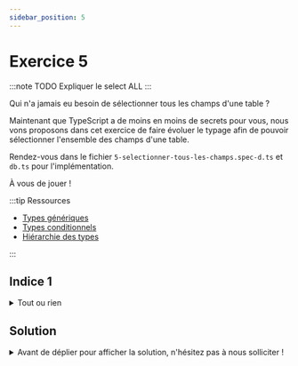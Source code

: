 ```yaml
---
sidebar_position: 5
---
```



# Exercice 5

:::note TODO
Expliquer le select ALL
:::

Qui n'a jamais eu besoin de sélectionner tous les champs d'une table ?

Maintenant que TypeScript a de moins en moins de secrets pour vous, nous vons proposons dans cet exercice de faire évoluer le typage afin de pouvoir sélectionner l'ensemble des champs d'une table.

Rendez-vous dans le fichier `5-selectionner-tous-les-champs.spec-d.ts` et `db.ts` pour l'implémentation.

À vous de jouer !

:::tip Ressources

- [Types génériques](../typescript/generic.md)
- [Types conditionnels](../typescript/conditional-types.md)
- [Hiérarchie des types](../typescript/type-hierarchy.md)

:::

## Indice 1

<details>
  <summary>Tout ou rien</summary>
  
  On peut réemployer ici le contexte de **sélection** sur une **table** _donnée_. Par contre `selectAll` n'enrichira pas la clé `_fields` du contexte avec un tableau de noms de champs mais avec le mot-clé `ALL`. Dans ce cas il faut dire au compilateur d'inférer le type le plus précis possible à partir de cette expression (i.e. le type littéral `ALL`). 

</details>

## Solution

<details>
  <summary>Avant de déplier pour afficher la solution, n'hésitez pas à nous solliciter ! </summary>

    ```ts
    export const selectAll = <Ctx extends AnySelectableContext>(ctx: Ctx) => ({
      ...ctx,
      _fields: "ALL" as const,
    });
    ```

</details>
